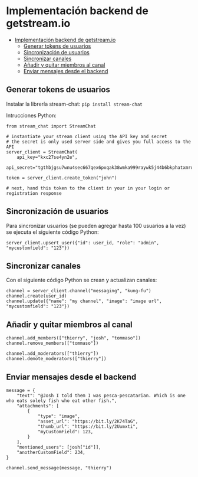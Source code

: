 # Implementación backend de getstream.io 
- [Implementación backend de getstream.io](#implementación-backend-de-getstreamio)
  - [Generar tokens de usuarios](#generar-tokens-de-usuarios)
  - [Sincronización de usuarios](#sincronización-de-usuarios)
  - [Sincronizar canales](#sincronizar-canales)
  - [Añadir y quitar miembros al canal](#añadir-y-quitar-miembros-al-canal)
  - [Enviar mensajes desde el backend](#enviar-mensajes-desde-el-backend)


## Generar tokens de usuarios
Instalar la librería stream-chat:
`pip install stream-chat`

Intrucciones Python:
```
from stream_chat import StreamChat

# instantiate your stream client using the API key and secret
# the secret is only used server side and gives you full access to the API
server_client = StreamChat(
    api_key="kxc27se4yn2e",
    api_secret="tgthbjgsu7wnu4sec667qex6pxqak38wmka999raywk5j44b6bkphatxmrdz6m8z")
    
token = server_client.create_token("john")

# next, hand this token to the client in your in your login or registration response
```
## Sincronización de usuarios
Para sincronizar usuarios (se pueden agregar hasta 100 usuarios a la vez) se ejecuta el siguiente código Python:
```
server_client.upsert_user({"id": user_id, "role": "admin", "mycustomfield": "123"})
```
## Sincronizar canales
Con el siguiente código Python se crean y actualizan canales:
```
channel = server_client.channel("messaging", "kung-fu")
channel.create(user_id)
channel.update({"name": "my channel", "image": "image url", "mycustomfield": "123"})

```
## Añadir y quitar miembros al canal
```
channel.add_members(["thierry", "josh", "tommaso"])
channel.remove_members(["tommaso"])

channel.add_moderators(["thierry"])
channel.demote_moderators(["thierry"])
```
## Enviar mensajes desde el backend
```
message = {
    "text": "@Josh I told them I was pesca-pescatarian. Which is one who eats solely fish who eat other fish.",
    "attachments": [
        {
            "type": "image",
            "asset_url": "https://bit.ly/2K74TaG",
            "thumb_url": "https://bit.ly/2Uumxti",
            "myCustomField": 123,
        }
    ],
    "mentioned_users": [josh["id"]],
    "anotherCustomField": 234,
}

channel.send_message(message, "thierry")
```


